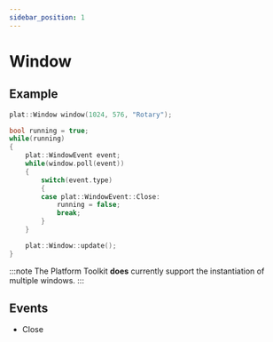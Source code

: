 ```yaml
---
sidebar_position: 1
---
```


# Window

## Example

```cpp
plat::Window window(1024, 576, "Rotary");

bool running = true;
while(running)
{
    plat::WindowEvent event;
    while(window.poll(event))
    {
        switch(event.type)
        {
        case plat::WindowEvent::Close:
            running = false;
            break;
        }
    }

    plat::Window::update();
}
```

:::note
The Platform Toolkit **does** currently support the instantiation of multiple windows.
:::

## Events

- Close